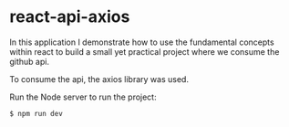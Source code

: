 # react-api-axios

In this application I demonstrate how to use the fundamental concepts within react to build a small yet practical project where we consume the github api. 

To consume the api, the axios library was used.

Run the Node server to run the project:
```bash
$ npm run dev
```

